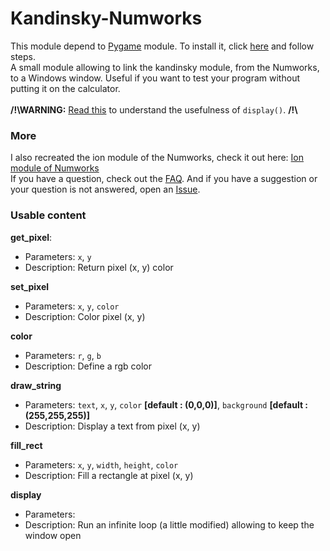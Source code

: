 # Kandinsky-Numworks
This module depend to [Pygame](https://fr.wikibooks.org/wiki/Pygame/Introduction_%C3%A0_Pygame) module. To install it, click [here](https://github.com/ZetaMap/Kandinsky-Numworks/blob/main/FAQ.md#how-to-install-pygame) and follow steps. <br>
A small module allowing to link the kandinsky module, from the Numworks, to a Windows window. 
Useful if you want to test your program without putting it on the calculator. <br><br>
**/!\\WARNING:** [Read this](https://github.com/ZetaMap/Kandinsky-Numworks/blob/main/FAQ.md#what-is-display-for) to understand the usefulness of ``display()``. **/!\\**

### More
I also recreated the ion module of the Numworks, check it out here: [Ion module of Numworks](https://github.com/ZetaMap/Ion-numworks)<br>
If you have a question, check out the [FAQ](https://github.com/ZetaMap/Kandinsky-Numworks/blob/main/FAQ.md). And if you have a suggestion or your question is not answered, open an [Issue](https://github.com/ZetaMap/Kandinsky-Numworks/issues/new).

### Usable content
**get_pixel**:
* Parameters: ``x``, ``y``
* Description: Return pixel (x, y) color

**set_pixel**
* Parameters: ``x``, ``y``, ``color``
* Description: Color pixel (x, y)

**color**
* Parameters: ``r``, ``g``, ``b``
* Description: Define a rgb color

**draw_string**
* Parameters: ``text``, ``x``, ``y``, ``color`` **[default : (0,0,0)]**, ``background`` **[default : (255,255,255)]**
* Description: Display a text from pixel (x, y)

**fill_rect**
* Parameters: ``x``, ``y``, ``width``, ``height``, ``color``
* Description: Fill a rectangle at pixel (x, y)

**display**
* Parameters:
* Description: Run an infinite loop (a little modified) allowing to keep the window open
